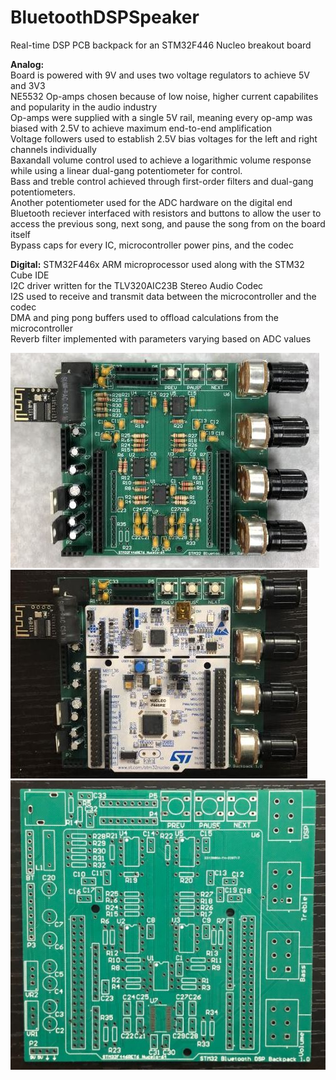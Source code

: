 # BluetoothDSPSpeaker  
Real-time DSP PCB backpack for an STM32F446 Nucleo breakout board   
  
**Analog:**  
Board is powered with 9V and uses two voltage regulators to achieve 5V and 3V3  
NE5532 Op-amps chosen because of low noise, higher current capabilites and popularity in the audio industry  
Op-amps were supplied with a single 5V rail, meaning every op-amp was biased with 2.5V to achieve maximum end-to-end amplification  
Voltage followers used to establish 2.5V bias voltages for the left and right channels individually  
Baxandall volume control used to achieve a logarithmic volume response while using a linear dual-gang potentiometer for control.  
Bass and treble control achieved through first-order filters and dual-gang potentiometers.  
Another potentiometer used for the ADC hardware on the digital end  
Bluetooth reciever interfaced with resistors and buttons to allow the user to access the previous song, next song, and pause the song from on the board itself  
Bypass caps for every IC, microcontroller power pins, and the codec  

**Digital:**
STM32F446x ARM microprocessor used along with the STM32 Cube IDE  
I2C driver written for the TLV320AIC23B Stereo Audio Codec  
I2S used to receive and transmit data between the microcontroller and the codec  
DMA and ping pong buffers used to offload calculations from the microcontroller  
Reverb filter implemented with parameters varying based on ADC values  

![Assembled PCB](Photos/PCB_Assembled.JPG "ASse PCB")
![Complete PCB](Photos/PCB_Final.JPG "Complete PCB")
![Empty PCB](Photos/PCB_Raw.JPG "Empty PCB")
